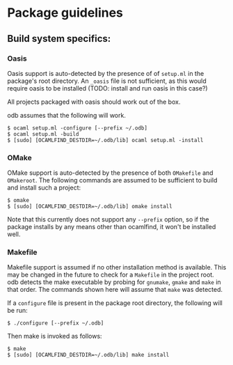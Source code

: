 # Package guidelines


## Build system specifics:

### Oasis

Oasis support is auto-detected by the presence of of `setup.ml` in the
package's root directory.  An `_oasis` file is not sufficient, as this
would require oasis to be installed (TODO: install and run oasis in
this case?)

All projects packaged with oasis should work out of the box.

odb assumes that the following will work.

```shell
$ ocaml setup.ml -configure [--prefix ~/.odb]
$ ocaml setup.ml -build
$ [sudo] [OCAMLFIND_DESTDIR=~/.odb/lib] ocaml setup.ml -install
```

### OMake

OMake support is auto-detected by the presence of both `OMakefile` and
`OMakeroot`.  The following commands are assumed to be sufficient to build and install such a project:

```shell
$ omake
$ [sudo] [OCAMLFIND_DESTDIR=~/.odb/lib] omake install

```

Note that this currently does not support any `--prefix` option, so if
the package installs by any means other than ocamlfind, it won't be
installed well.

### Makefile

Makefile support is assumed if no other installation method is
available.  This may be changed in the future to check for a
`Makefile` in the project root.  odb detects the make executable by
probing for `gnumake`, `gmake` and `make` in that order.  The commands
shown here will assume that `make` was detected.

If a `configure` file is present in the package root directory, the
following will be run:

```shell
$ ./configure [--prefix ~/.odb]
```

Then make is invoked as follows:

```shell
$ make
$ [sudo] [OCAMLFIND_DESTDIR=~/.odb/lib] make install
```
